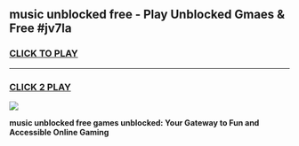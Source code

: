 
## music unblocked free - Play Unblocked Gmaes & Free #jv7la
<h3>
<a href="https://news.freeplayer.one?title=music_unblocked_free&ref=24F">CLICK TO PLAY</a></h3>
<hr>

<h3>
<a href="https://news.freeplayer.one?title=music_unblocked_free&ref=24F">CLICK 2 PLAY</a>
  
</h3>

<a href="https://news.freeplayer.one?title=music_unblocked_free&ref=24F/"><img src="https://clearcache.store/games.png"></a>


**music unblocked free games unblocked: Your Gateway to Fun and Accessible Online Gaming**
